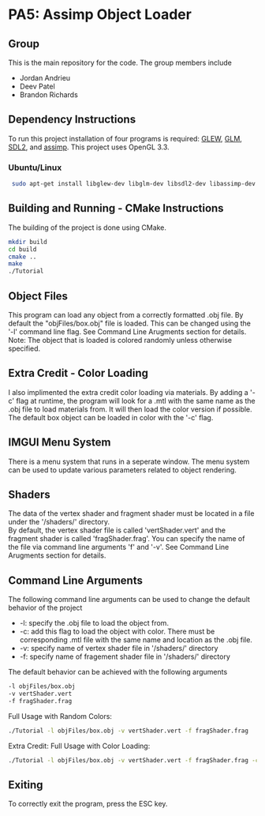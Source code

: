 # PA5: Assimp Object Loader

## Group
This is the main repository for the code. The group members include
  * Jordan Andrieu
  * Deev Patel
  * Brandon Richards

## Dependency Instructions
To run this project installation of four programs is required: [GLEW](http://glew.sourceforge.net/), [GLM](http://glm.g-truc.net/0.9.7/index.html), [SDL2](https://wiki.libsdl.org/Tutorials), and [assimp](https://github.com/assimp/assimp/wiki).
This project uses OpenGL 3.3.

### Ubuntu/Linux
```bash 
 sudo apt-get install libglew-dev libglm-dev libsdl2-dev libassimp-dev

```

## Building and Running - CMake Instructions
The building of the project is done using CMake. 
```bash
mkdir build
cd build
cmake ..
make
./Tutorial
```

## Object Files
This program can load any object from a correctly formatted .obj file. By default the "objFiles/box.obj" file is loaded. This can be changed using the '-l' command line flag. See Command Line Arugments section for details. <br>
Note: The object that is loaded is colored randomly unless otherwise specified.

## Extra Credit - Color Loading
I also implimented the extra credit color loading via materials. By adding a '-c' flag at runtime, the program will look for a .mtl with the same name as the .obj file to load materials from. It will then load the color version if possible. <br>
The default box object can be loaded in color with the '-c' flag.

## IMGUI Menu System
There is a menu system that runs in a seperate window. The menu system can be used to update various parameters related to object rendering.

## Shaders
The data of the vertex shader and fragment shader must be located in a file under the '/shaders/' directory. <br>
By default, the vertex shader file is called 'vertShader.vert' and the fragment shader is called 'fragShader.frag'. You can specify the name of the file via command line arguments 'f' and '-v'. See Command Line Arugments section for details.

## Command Line Arguments
The following command line arguments can be used to change the default behavior of the project
  * -l: specify the .obj file to load the object from.
  * -c: add this flag to load the object with color. There must be corresponding .mtl file with the same name and location as the .obj file.
  * -v: specify name of vertex shader file in '/shaders/' directory <br>
  * -f: specify name of fragement shader file in '/shaders/' directory <br>

The default behavior can be achieved with the following arguments
```bash
-l objFiles/box.obj
-v vertShader.vert
-f fragShader.frag
```

Full Usage with Random Colors:
```bash
./Tutorial -l objFiles/box.obj -v vertShader.vert -f fragShader.frag
```

Extra Credit: Full Usage with Color Loading:
```bash
./Tutorial -l objFiles/box.obj -v vertShader.vert -f fragShader.frag -c
```

## Exiting
To correctly exit the program, press the ESC key.
